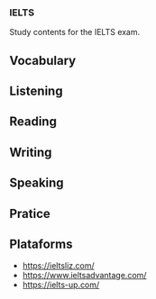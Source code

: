 ### IELTS

Study contents for the IELTS exam.

## Vocabulary

## Listening

## Reading

## Writing

## Speaking

## Pratice

## Plataforms

- https://ieltsliz.com/
- https://www.ieltsadvantage.com/
- https://ielts-up.com/
